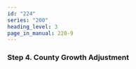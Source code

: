 ```yaml
---
id: "224"
series: "200"
heading_level: 3
page_in_manual: 220-9
---
```


### Step 4. County Growth Adjustment